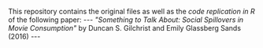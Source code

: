This repository contains the original files as well as the *code replication in R* of the following paper: 
--- *"Something to Talk About: Social Spillovers in Movie Consumption"* by Duncan S. Gilchrist and Emily Glassberg Sands (2016) ---
